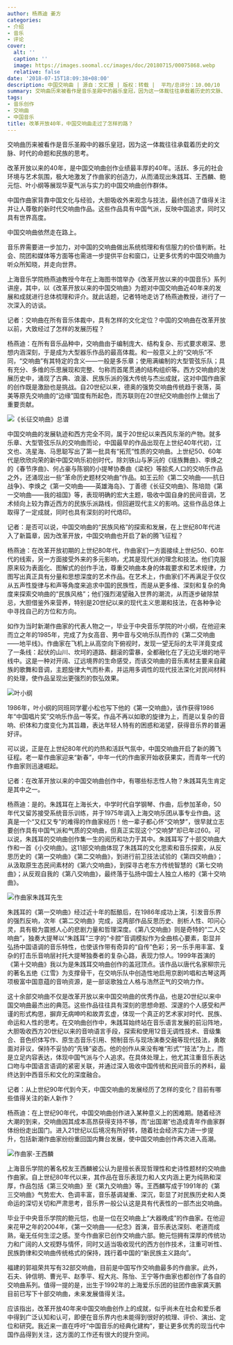 ```yaml
---
author: 杨燕迪 姜方
categories:
- 介绍
- 音乐
- 评论
cover:
  alt: ''
  caption: ''
  image: https://images.soomal.cc/images/doc/20180715/00075868.webp
  relative: false
date: '2018-07-15T18:09:38+08:00'
description: 中国交响曲 | 源自：文汇报 | 版权：转载 |  平均/总评分：10.00/10
summary: 交响曲历来被看作是音乐圣殿中的器乐皇冠，因为这一体裁往往承载着历史的文脉、时代的命题和民族的思考。改革开放以来的40年，是中国交响曲创作业绩最丰厚的40年。活跃、多元的社会环境与艺术氛围，极大地激发了作曲家的创造力……
tags:
- 音乐创作
- 交响曲
- 中国音乐
title: 改革开放40年，中国交响曲走过了怎样的路？
---
```


交响曲历来被看作是音乐圣殿中的器乐皇冠，因为这一体裁往往承载着历史的文脉、时代的命题和民族的思考。

改革开放以来的40年，是中国交响曲创作业绩最丰厚的40年。活跃、多元的社会环境与艺术氛围，极大地激发了作曲家的创造力，从而涌现出朱践耳、王西麟、鲍元恺、叶小纲等展现华夏气派与实力的中国交响曲创作群体。

中国作曲家背靠中国文化与经验，大胆吸收外来观念与技法，最终创造了值得关注并让人尊敬的新时代交响曲作品。这些作品具有中国气派，反映中国追求，同时又具有世界高度。

中国交响曲依然走在路上。

音乐界需要进一步加力，对中国的交响曲做出系统梳理和有信服力的价值判断。社会、院团和媒体等方面等也需进一步提供平台和窗口，让更多优秀的中国交响曲为听众所知晓，并走向世界。

上海音乐学院杨燕迪教授今年在上海图书馆举办《改革开放以来的中国音乐》系列讲座，其中，以《改革开放以来的中国交响曲》为题对中国交响曲近40年来的发展和成就进行总体梳理和评介。就此话题，记者特地走访了杨燕迪教授，进行了一次深入的访谈。

记者：交响曲在所有音乐体裁中，具有怎样的文化定位？中国的交响曲在改革开放以前，大致经过了怎样的发展历程？

杨燕迪：在所有音乐品种中，交响曲由于编制庞大、结构复杂、形式要求艰深、思想内涵深刻，于是成为大型器乐作品的最高体裁。和一般意义上的“交响乐”不同，“交响曲”有其特定的含义――一般是多乐章；使用满编制的大型管弦乐队；具有充分、多维的乐思展现和完整、匀称而首尾贯通的结构组织等。西方交响曲的发展历史中，涌现了古典、浪漫、民族乐派的强大传统与杰出成就，这对中国作曲家的创作既是激励也是挑战。自20世纪以来，德奥的强势交响曲传统趋于衰落，英美等原先交响曲的“边缘”国度有所起色，而苏联则在20世纪交响曲创作上做出了重要贡献。

![《长征交响曲》总谱](https://images.soomal.cc/images/doc/20180715/00075867_01.webp)





中国交响曲的发展轨迹和西方完全不同，属于20世纪以来西风东渐的产物。就多乐章、大型管弦乐队的交响曲而论，中国最早的作品出现在上世纪40年代初，江文也、冼星海、马思聪写出了第一批具有“拓荒”性质的交响曲。上世纪50、60年代是欣欣向荣的新中国交响乐初创时代，除刘铁山与茅沅的《瑶族舞曲》、李焕之的《春节序曲》、何占豪与陈钢的小提琴协奏曲《梁祝》等脍炙人口的交响乐作品之外，还涌现出一些“革命历史题材交响曲”作品。如王云阶《第二交响曲――抗日战争》、李焕之《第一交响曲――英雄海岛》、丁善德《长征交响曲》、陈培勋《第一交响曲――我的祖国》等，表现明确的宏大主题，吸收中国自身的民间音调，艺术倾向上较为靠近西方的民族乐派路线，但回避现代主义的影响。这些作品总体上取得了一定成就，同时也具有深刻的时代烙印。

记者：是否可以说，中国交响曲的“民族风格”的探索和发展，在上世纪80年代进入了新篇章，因为改革开放，中国交响曲也开启了新的腾飞征程？

杨燕迪：在改革开放初期的上世纪80年代，作曲家们一方面接续上世纪50、60年代的线索，另一方面接受外来的多元影响，尤其是现代派的理念和技法。他们克服原来较为表面化、图解式的创作手法，尊重交响曲本身的体裁要求和艺术规律，力图写出真正具有分量和思想深度的艺术作品。在艺术上，作曲家们不再满足于仅仅从五声性旋律与和声等角度来追求中国的民族性，而是从更多维、深刻和复杂的角度来探索交响曲的“民族风格”；他们强烈渴望融入世界的潮流，从而逐步破除禁忌，大胆借鉴外来营养，特别是20世纪以来的现代主义思潮和技法，在各种争论中寻找自己的方位和方向。

如作为当时新潮作曲家的代表人物之一，毕业于中央音乐学院的叶小纲，在他迎来而立之年的1985年，完成了为女高音、男中音与交响乐队而作的《第二交响曲――地平线》。作曲家在飞机上从高空向下俯视时，发现一望无际的太平洋竟变成了一条线：起伏的山川、坎坷的道路、翻滚的雷暴，全都融化在了无边无垠的地平线中。这是一种对开阔、辽远境界的生命感受，而该交响曲的音乐素材主要来自藏族的歌舞和音调，主题旋律大气而朴素，并运用多调性的现代技法深化对民间材料的处理，使作品呈现出更强烈的恢弘效果。

![叶小纲](https://images.soomal.cc/images/doc/20180715/00075866.webp)





1986年，叶小纲的同班同学瞿小松也写下他的《第一交响曲》，该作获得1986年“中国唱片奖”交响乐作品一等奖。作品不再以如歌的旋律为上，而是以复杂的音响、织体和力度变化为其旨趣，表达年轻人特有的困惑和渴望，获得音乐界的普遍好评。

可以说，正是在上世纪80年代的灼热和活跃气氛中，中国交响曲开启了新的腾飞征程。老一辈作曲家迎来“新春”，中年一代的作曲家开始收获果实，而青年一代的作曲家则迅速崛起。

记者：在改革开放以来的中国交响曲创作中，有哪些标志性人物？朱践耳先生肯定是其中之一。

杨燕迪：是的。朱践耳在上海长大，中学时代自学钢琴、作曲，后参加革命，50年代又留苏接受系统音乐训练，并于1975年调入上海交响乐团从事专业作曲。这真是一个“又红又专”的难得的作曲家经历！他一辈子都心怀“交响梦”，很早就立志要创作具有中国气派和气质的交响曲，但真正实现这个“交响梦”却已年过60。可以说，朱践耳的交响曲创作集一生的阅历和功力于其中。朱践耳写了十部交响曲大作和一首《小交响曲》。这11部交响曲体现了朱践耳的文化思索和音乐探索，从反思历史的《第一交响曲》《第二交响曲》，到进行前卫技法试验的《第四交响曲》；从汲取原生态民间素材的《第六交响曲》，到探寻古老东方传统智慧的《第七交响曲》；从反观自我的《第八交响曲》，最终落于弘扬中国士人独立人格的《第十交响曲》。

![作曲家朱践耳先生](https://images.soomal.cc/images/doc/20170817/00069740.webp)





朱践耳的《第一交响曲》经过近十年的酝酿后，在1986年成功上演，引发音乐界的强烈反响，次年《第二交响曲》完成，这两部作品反思历史、剖析人性、叩问心灵，具有极为震撼人心的悲剧力量和哲理深度。《第八交响曲》则是奇特的“二人交响曲”，独奏大提琴以“朱践耳”三字的“卡腔”音调模拟作为全曲核心要素，彰显并弘扬中国语调的音乐特性，也使该作带有奇异的“自传”色彩；另一乐手用丰富、复杂的打击乐音响层衬托大提琴独奏者的复杂心路，表现力惊人。1999年首演的《第十交响曲》我以为是朱践耳交响曲创作的盖冠顶点。该作品以唐代名家柳宗元的著名五绝《江雪》为支撑骨干，在交响乐队中创造性地启用京剧吟唱和古琴这两项极富中国意蕴的音响资源，是一部讴歌独立人格与浩然正气的交响力作。

这十余部交响曲不仅是改革开放以来中国交响曲的优秀作品，也是20世纪以来中国交响曲最杰出的典范。这些作品往往具有深刻的思想命题、深邃的个人感受和严谨的形式构思，摒弃无病呻吟和故弄玄虚，体现一个真正的艺术家对时代、民族、命运和人性的思考。在交响曲创作中，朱践耳始终站在音乐语言发展的前沿阵地，大胆吸收西方20世纪以来的音响语言手段，探索和使用12音无调性技术、音级集合、音色织体写作、原生态音乐引用、预制音乐与现场演奏交融等现代技法，勇敢面对非议，保持不妥协的“先锋”姿态。他的创作从来没有唯“形式”“技法”为上，而是立足内容表达，体现中国气派与个人追求。在具体处理上，他尤其注重音乐表达口吻与中国语言语调的紧密关联，并通过深入吸收中国传统和民间音乐的养料，最终达到中西音乐和文化的深度融合。

记者：从上世纪90年代到今天，中国交响曲的发展经历了怎样的变化？目前有哪些值得关注的新人新作？

杨燕迪：在上世纪90年代，中国交响曲创作进入某种意义上的困难期。随着经济大潮的到来，交响曲因其成本高昂获得支持不够，而“出国潮”也造成青年作曲家群体纷纷走出国门。进入21世纪以后境况有所好转，随着社会经济实力进一步提升，包括新潮作曲家纷纷重回国内舞台发展，使中国交响曲创作再次进入高潮。

![作曲家-王西麟](https://images.soomal.cc/images/doc/20111011/00013984_01.webp)





上海音乐学院的著名校友王西麟被公认为是擅长表现哲理性和史诗性题材的交响曲作曲家。自上世纪80年代以来，其作品在音乐表现力和人文内涵上更为纯熟和深厚，作品包括《第三交响曲》至《第九交响曲》等。王西麟写成于1991年的《第三交响曲》气势宏大、色调丰富，音乐基调凝重、深沉，彰显了对民族历史和人类命运的深切关切和严肃思考，音乐界一般公认这是具有代表性的一部杰出交响曲。

毕业于中央音乐学院的鲍元恺，也是一位在交响曲上“大器晚成”的作曲家。在他迎来花甲之年的2004年，《第一交响曲――纪念》首演，音乐表达深刻、老道而成熟，毫无任何生涩之感。至今作曲家已创作交响曲六部。鲍元恺拥有深厚的传统功力和广阔的人文视野与情怀，同时又适当吸收现代的西方创作技术，注重可听性、民族韵律和交响曲传统格式的保持，践行着中国的“新民族主义路向”。

福建的郭祖荣共写有32部交响曲，目前是中国写作交响曲最多的作曲家。此外，石夫、钟信明、曹光平、赵季平、程大兆、陈怡、王宁等作曲家也都创作了各自的交响曲系列。值得一提的是，出生于1992年的上海爱乐乐团的驻团作曲家龚天鹏目前已写下十部交响曲，未来发展值得关注。

应该指出，改革开放40年来中国交响曲创作上的成就，似乎尚未在社会和爱乐者中得到广泛认知和认可，即便在音乐界内也未能得到很好的梳理、评价、演出、定位和研究。我近来一直在呼吁“中国音乐的经典化建构”，要让更多优秀的现当代中国作品得到关注，这方面的工作还有很大的提升空间。